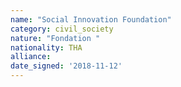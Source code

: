 ```yaml
---
name: "Social Innovation Foundation"
category: civil_society
nature: "Fondation "
nationality: THA
alliance: 
date_signed: '2018-11-12'
---
```

    